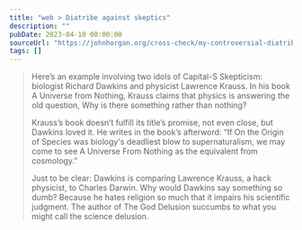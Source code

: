 ```yaml
---
title: "web > Diatribe against skeptics"
description: ""
pubDate: 2023-04-10 00:00:00
sourceUrl: "https://johnhorgan.org/cross-check/my-controversial-diatribe-against-skeptics"
tags: []
---
```


> Here’s an example involving two idols of Capital-S Skepticism: biologist Richard Dawkins and physicist Lawrence Krauss. In his book A Universe from Nothing, Krauss claims that physics is answering the old question, Why is there something rather than nothing?
> 
> Krauss’s book doesn’t fulfill its title’s promise, not even close, but Dawkins loved it. He writes in the book’s afterword: “If On the Origin of Species was biology's deadliest blow to supernaturalism, we may come to see A Universe From Nothing as the equivalent from cosmology.”
> 
> Just to be clear: Dawkins is comparing Lawrence Krauss, a hack physicist, to Charles Darwin. Why would Dawkins say something so dumb? Because he hates religion so much that it impairs his scientific judgment. The author of The God Delusion succumbs to what you might call the science delusion.